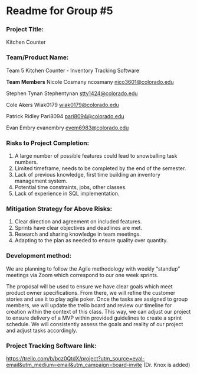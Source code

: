 # Readme for Group \#5

### Project Title: 
Kitchen Counter

### Team/Product Name: 
Team 5
Kitchen Counter - Inventory Tracking Software

**Team Members** 
Nicole Cosmany 
ncosmany 
nico3601@colorado.edu

Stephen Tynan 
Stephentynan 
stty1424@colorado.edu

Cole Akers 
Wiak0179 
wiak0179@colorado.edu

Patrick Ridley 
Pari8094 
pari8094@colorado.edu

Evan Embry 
evanembry 
evem6983@colorado.edu


### Risks to Project Completion:

1. A large number of possible features could lead to snowballing task numbers.  
2. Limited timeframe, needs to be completed by the end of the semester.  
3. Lack of previous knowledge, first time building an inventory management system.  
4. Potential time constraints, jobs, other classes.  
5. Lack of experience in SQL implementation.  

### Mitigation Strategy for Above Risks:  

1. Clear direction and agreement on included features.  
2. Sprints have clear objectives and deadlines are met.  
3. Research and sharing knowledge in team meetings.  
4. Adapting to the plan as needed to ensure quality over quantity.  

### Development method:
We are planning to follow the Agile methodology with weekly “standup” meetings via Zoom which correspond to our one week sprints.


The proposal will be used to ensure we have clear goals which meet product owner specifications. From there, we will refine the customer stories and use it to play agile poker. Once the tasks are assigned to group members, we will update the trello board and review our timeline for creation within the context of this class.  This way, we can adjust our project to ensure delivery of a MVP within provided guidelines to create a sprint schedule. We will consistently assess the goals and reality of our project and adjust tasks accordingly.

### Project Tracking Software link:
https://trello.com/b/bcz0QtdX/project?utm_source=eval-email&utm_medium=email&utm_campaign=board-invite
(Dr. Knox is added)


